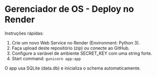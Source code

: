 # Gerenciador de OS - Deploy no Render

Instruções rápidas:
1. Crie um novo Web Service no Render (Environment: Python 3).
2. Faça upload deste repositório (zip) ou conecte ao GitHub.
3. Configure a variável de ambiente SECRET_KEY com uma string forte.
4. Start command: `gunicorn app:app`

O app usa SQLite (data.db) e inicializa o schema automaticamente.
